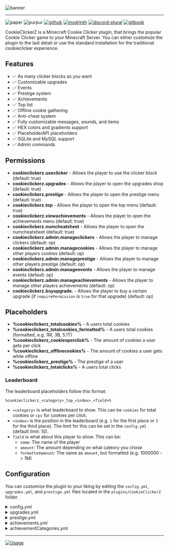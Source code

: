 ![banner](https://file.strassburger.dev/ccz_banner_round.png)

---
![paper](https://cdn.jsdelivr.net/npm/@intergrav/devins-badges@3/assets/compact/supported/paper_vector.svg)
![purpur](https://cdn.jsdelivr.net/npm/@intergrav/devins-badges@3/assets/compact/supported/purpur_vector.svg)
[![github](https://cdn.jsdelivr.net/npm/@intergrav/devins-badges@3/assets/compact/available/github_vector.svg)](https://github.com/ZetaPlugins/CookieClickerZ)
[![modrinth](https://cdn.jsdelivr.net/npm/@intergrav/devins-badges@3/assets/compact/available/modrinth_vector.svg)](https://modrinth.com/project/cookieclickerz)
[![discord-plural](https://cdn.jsdelivr.net/npm/@intergrav/devins-badges@3/assets/compact/social/discord-plural_vector.svg)](https://strassburger.org/discord)
[![gitbook](https://cdn.jsdelivr.net/npm/@intergrav/devins-badges@3/assets/compact/documentation/gitbook_vector.svg)](https://docs.zetaplugins.com/cookieclickerz)

CookieClickerZ is a Minecraft Cookie Clicker plugin, that brings the popular Cookie Clicker game to your Minecraft Server. You can either customize the plugin to the last detail or use the standard installation for the traditional cookieclicker experience.

## Features

* ✅ As many clicker blocks as you want
* ✅ Customizable upgrades
* ✅ Events
* ✅ Prestige system
* ✅ Achievements
* ✅ Top list
* ✅ Offline cookie gathering
* ✅ Anti-cheat system
* ✅ Fully customizable messages, sounds, and items
* ✅ HEX colors and gradients support
* ✅ PlaceholderAPI placeholders
* ✅ SQLite and MySQL support
* ✅ Admin commands

## Permissions

* **cookieclickerz.useclicker** - Allows the player to use the clicker block (default: true)
* **cookieclickerz.upgrades** - Allows the player to open the upgrades shop (default: true)
* **cookieclickerz.prestige** - Allows the player to open the prestige menu (default: true)
* **cookieclickerz.top** - Allows the player to open the top menu (default: true)
* **cookieclickerz.viewachievements** - Allows the player to open the achievements menu (default: true)
* **cookieclickerz.numcheatsheet** - Allows the player to open the numcheatsheet (default: true)
* **cookieclickerz.admin.manageclickers** - Allows the player to manage clickers (default: op)
* **cookieclickerz.admin.managecookies** - Allows the player to manage other players cookies (default: op)
* **cookieclickerz.admin.manageprestige** - Allows the player to manage other players prestige (default: op)
* **cookieclickerz.admin.manageevents** - Allows the player to manage events (default: op)
* **cookieclickerz.admin.manageachievements** - Allows the player to manage other players achievements (default: op)
* **cookieclickerz.buyupgrade.<upgrade>** - Allows the player to buy a certain upgrade (if `requirePermission` is `true` for that upgrade) (default: op)

## Placeholders

* **%cookieclickerz_totalcookies%** - A users total cookies
* **%cookieclickerz_totalcookies_formatted%** - A users total cookies (formatted, e.g. 1M, 3B, 5.1T)
* **%cookieclickerz_cookiesperclick%** - The amount of cookies a user gets per click
* **%cookieclickerz_offlinecookies%** - The amount of cookies a user gets while offline
* **%cookieclickerz_prestige%** - The prestige of a user
* **%cookieclickerz_totalclicks%** - A users total clicks

### Leaderboard

The leaderboard placeholders follow this format:

```
%cookieclickerz_<category>_top_<index>_<field>%
```

- `<category>` is what leaderboard to show. This can be `cookies` for total cookies or `cpc` for cookies per click.
- `<index>` is the position in the leaderboard (e.g. `1` for the first place or `3` for the third place). The limit for this can be set in the `config.yml` (default limit: 10).
- `field` is what about this player to show. This can be:
  - `name`: The name of the player
  - `amount`: The amount depending on what cateory you chose
  - `formattedamount`: The same as `amount`, but formatted (e.g. 1000000 -> 1M)

## Configuration

You can customize the plugin to your liking by editing the `config.yml`, `upgrades.yml`, and `prestige.yml` files located in the `plugins/CookieClickerZ` folder.

<details>
<summary>config.yml</summary> 

```yaml
#       _____           _    _         _____ _ _      _               ______
#     / ____|          | |  (_)       / ____| (_)    | |             |___  /
#    | |     ___   ___ | | ___  ___  | |    | |_  ___| | _____ _ __     / /
#    | |    / _ \ / _ \| |/ / |/ _ \ | |    | | |/ __| |/ / _ \ '__|   / /
#    | |___| (_) | (_) |   <| |  __/ | |____| | | (__|   <  __/ |     / /__
#     \_____\___/ \___/|_|\_\_|\___|  \_____|_|_|\___|_|\_\___|_|    /_____|

# !!! COLOR CODES !!!
# This plugin supports old color codes like: &c, &l, &o, etc
# It also supports minimessage, which is a more advanced way to format messages:
# https://docs.advntr.dev/minimessage/format.html
# With these, you can also add HEX colors, gradients, hover and click events, etc

# If set to true, CookieClickerZ will check for updates and let you know if there's a newer version
checkForUpdates: true

# Set the language to any code found in the "lang" folder (don't add the .yml extension)
# You can add your own language files. Use https://github.com/KartoffelChipss/CookieClickerZ/tree/main/src/main/resources/lang/en-US.yml as a template
# Default languages are: en-US, de-DE, ru-RU, cs-CZ
lang: "en-US"

# The the cookie name
# This is to conveniently change the cookie name in most messages. You will probably also want to adjust some other messages in your respective language file.
cookieName: "Cookies"

# The item that will be displayed in the middle of the main gui
mainItem: "COOKIE"

offlineCookies:
  # If set to true, players will earn cookies while they are offline
  enabled: true
  # Wether or not to send a message to the player when they join informing them about the cookies they earned while offline
  joinMessage: true

# Wether or not to show a hologram above the clicker block
# You need to have DecentHolograms or FancyHolograms installed for this to work (although DecentHolograms is recommended):
# https://modrinth.com/plugin/decentholograms
# You can change the content of the hologram in the language file
hologram: true


# === LEADERBOARD ===

# [!] After changing any of these settings, you need to restart the server for them to take effect

leaderboard:
    # Leaderboard calculations are expensive, so they are only calculated every interval.
    # If you don't use it and want to save some performance, you can disable it all together.
    enabled: true
    # The number of top players to show on the leaderboard
    size: 10
    # The interval (in seconds) at which the leaderboard will be updated
    updateInterval: 60


# === EVENTS ===

events:
  # Toggle Events, like Click Frenzy, Cookie Frenzy, etc
  enabled: true
  # The probability of an event happening for each click
  rates:
    COOKIE_FRENZY: 0.005
    LUCKY: 0.007
    CLICK_FRENZY: 0.002
    RUIN: 0.002
    CURSED_FINGER: 0.002


# === SOUNDS ===

# The sound that will be played when a player clicks a block
# You can find a list of sounds here: https://hub.spigotmc.org/javadocs/bukkit/org/bukkit/Sound.html
clickSound: "BLOCK_WOODEN_BUTTON_CLICK_ON"
# The sound that will be played when a player buys an upgrade
upgradeSound: "ENTITY_PLAYER_LEVELUP"
# The sound that will be played when a player prestiges
prestigeSound: "ENTITY_PLAYER_LEVELUP"
# The sound when there was an error
errorSound: "ENTITY_VILLAGER_NO"


# === ANTICHEAT ===

anticheat:
  cps:
    # If set to true, the plugin will check for the amount of clicks per second
    enabled: true
    # The maximum amount of clicks per second a player is allowed to do
    max: 15
    # The message that will be sent to a player if they click too fast
    message: "&cYou are clicking too fast!"
    # The commands that will be executed if a player clicks too fast
    commands:
    #- "kick %player% &cYou are clicking too fast!"

  nomovement:
    # If set to true, the plugin will check if a player is moving
    enabled: true
    # The maximum amount of time a player is allowed to not move (in seconds)
    max: 15
    # The message that will be sent to a player if they are not moving
    message: "&cYou are not moving!"
    # The commands that will be executed if a player is not moving
    commands:
    # - "kick %player% &cYou are not moving!"


# === EXPERT ===
# This section is only relevant if you are an expert and know what you are doing

playerCache:
    # If set to true, the plugin will use a cache to store player data
    enabled: true
    # The amount of time (in seconds) the plugin will wait before saving the whole cache to the database
    saveInterval: 60
    # The maximum amount of players that will be stored in the cache
    maxSize: 1000


# === STORAGE ===

storage:
  # The type of storage to use. You have the following options:
  # "SQLite" | "MySQL"
  type: "SQLite"

  # This section is only relevant if you use a remote database
  host: "localhost"
  port: 3306
  database: "cookieclicker"
  username: "root"
  password: "password"
```

</details>

<details>
<summary>upgrades.yml</summary>

```yaml
# === UPGRADES ===

# You can add as many upgrades as you want following this structure
wooden_pickaxe:
  # The name of the upgrade
  name: "&6Wooden Pickaxe"
  # The price of the upgrade
  baseprice: "50"
  # The price multiplier for each upgrade
  priceMultiplier: 1.1
  # The material that will be displayed in the shop
  item: "WOODEN_PICKAXE"
  # The amount of cookies per click the upgrade will add
  cpc: "1"
  # The amount of cookies the player will get while offline
  offlineCookies: "0"
  # Custom mdoel ID to apply a texture to the item (requires a resource pack)
  customModelId: 300
  # Wether the player needs the cookieclickerz.buyupgrade.<upgrade> permission to buy this upgrade
  requirePermission: false

...

# Add more items as needed following this structure
```

</details>

<details>
<summary>prestige.yml</summary>

```yaml
# === PRESTIGE ===

# If set to true, the plugin will enable the prestige system
enabled: true

# You can add or remove as many prestige levels as you want. (Everything beyond the 29th level will be ignored)
levels:
  1:
    # The name of the prestige level
    name: "&8&l> <!b>&6Prestige I"
    # Additional lore for the prestige level (optional)
    # You can use the placeholders %price% and %multiplier% in the lore
    lore:
      #- "This is some additional lore for Prestige I"
    # If true, the original lore will be hidden and only the additional lore will be shown
    hideOriginalLore: false
    # The price of the prestige level
    cost: "1M"
    # The multiplier that will be applied to the player's cookies
    multiplier: 2
    # The commands that will be executed when a player prestiges to this level
    # You can use %player% to insert the player's name
    commands:
      - "say %player% has just prestiged to Prestige I!"

  2:
    name: "&8&l> <!b>&6Prestige II"
    cost: "10M"
    multiplier: 3

  3:
    name: "&8&l> <!b>&6Prestige III"
    price: "100M"
    multiplier: 4

  4:
    name: "&8&l> <!b>&6Prestige IV"
    cost: "1B"
    multiplier: 5

  5:
    name: "&8&l> <!b>&6Prestige V"
    cost: "10B"
    multiplier: 6
```

</details>

<details>
<summary>achievements.yml</summary>

```yaml
# === Clicks Achievements ===
clicks_clicker_rookie:
  commands:
  # - "say %player% has earned the achievement Clicker Rookie!"

clicks_finger_workout:
  commands:
  # - "say %player% has earned the achievement Finger Workout!"

clicks_click_champion:
  commands:
  # - "say %player% has earned the achievement Click Champion!"

...
```

</details>


<details>
<summary>achievementCategories.yml</summary>

```yaml
# This file contains the settings for the achievemnt categories.

clicks:
  # This is the texture for the head item representing the "clicks" category.
  # You can find these values in the "Value" field in the "For Developers" section on minecraft-heads.com
  head: "eyJ0ZXh0dXJlcyI6eyJTS0lOIjp7InVybCI6Imh0dHA6Ly90ZXh0dXJlcy5taW5lY3JhZnQubmV0L3RleHR1cmUvNTMyYTU4MzhmZDljZDRjOTc3ZjE1MDcxZDY5OTdmZjVjN2Y5NTYwNzRhMmRhNTcxYTE5Y2NlZmIwM2M1NyJ9fX0="

cookies:
  head: "eyJ0ZXh0dXJlcyI6eyJTS0lOIjp7InVybCI6Imh0dHA6Ly90ZXh0dXJlcy5taW5lY3JhZnQubmV0L3RleHR1cmUvNjA1ZWY4ODE5ZmI2YTkyMTQ4MjQ5ZmY0OGMzOTE0ZTkyYzI3M2U3ODc0NTIzZmY3OTMwYjlmNWNjOTNjZWFhZSJ9fX0"

upgrades:
  head: "eyJ0ZXh0dXJlcyI6eyJTS0lOIjp7InVybCI6Imh0dHA6Ly90ZXh0dXJlcy5taW5lY3JhZnQubmV0L3RleHR1cmUvOTVmZDY3ZDU2ZmZjNTNmYjM2MGExNzg3OWQ5YjUzMzhkNzMzMmQ4ZjEyOTQ5MWE1ZTE3ZThkNmU4YWVhNmMzYSJ9fX0="

events:
  head: "eyJ0ZXh0dXJlcyI6eyJTS0lOIjp7InVybCI6Imh0dHA6Ly90ZXh0dXJlcy5taW5lY3JhZnQubmV0L3RleHR1cmUvZjJiYTllYWQ5N2M4ZmI0NGIxNTZhZGU5Y2IyMTRlYTkxMjQzNGEyY2M0N2M0ZGVjNTBmMjEwMjFjNzVkZDJkNyJ9fX0="

prestige:
  head: "eyJ0ZXh0dXJlcyI6eyJTS0lOIjp7InVybCI6Imh0dHA6Ly90ZXh0dXJlcy5taW5lY3JhZnQubmV0L3RleHR1cmUvOTkwY2JkNzJlNDFhOWJkNDExYmU5MjliNzNmZDI2OTIwNjM2OGIyODEwZDZjNjgxOTkxOGNiOGViNjYyMjRmNCJ9fX0="

misc:
  head: "eyJ0ZXh0dXJlcyI6eyJTS0lOIjp7InVybCI6Imh0dHA6Ly90ZXh0dXJlcy5taW5lY3JhZnQubmV0L3RleHR1cmUvMjAzNzEyMDYyZTgyYTA3OTdmZDdiMGMxMDU3NmVkOTI0ODBmZGM5NGJkMmUwMGMyMTk2MWIzNGJlNjBlODU4ZSJ9fX0="
...
```

</details>

---

[![Usage](https://bstats.org/signatures/bukkit/CookieClickerZ.svg)](https://bstats.org/plugin/bukkit/CookieClickerZ/25442)

